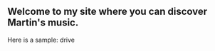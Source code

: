 
## Welcome to my site where you can discover Martin's music.
Here is a sample:
drive
<audio> 
  <source src="https://drive.google.com/file/d/1JbR7iX9F9AI0-hZlxgZCGl74iGRrtt35/view?usp=sharing" autoPlay loop> 
</audio>

<!--- 
<audiopreload="auto"autoplay="autoplay"\>
<source src="https://raw.githubusercontent.com/brodmart/refrain/Meet_My_Ways.mp3" type="audio/mp3">
</audio>
-->
